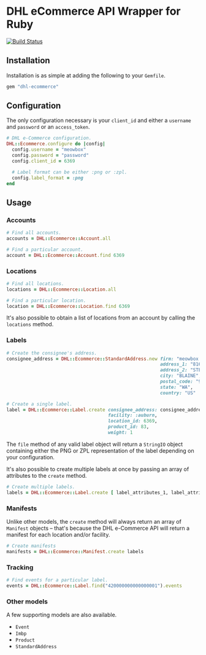 # DHL eCommerce API Wrapper for Ruby

[![Build Status](https://travis-ci.org/meowbox/dhl-ecommerce-ruby.svg)](https://travis-ci.org/meowbox/dhl-ecommerce-ruby)

## Installation

Installation is as simple at adding the following to your `Gemfile`.

```ruby
gem "dhl-ecommerce"
```

## Configuration

The only configuration necessary is your `client_id` and either a `username`
and `password` or an `access_token`.

```ruby
# DHL e-Commerce configuration.
DHL::Ecommerce.configure do |config|
  config.username = "meowbox"
  config.password = "password"
  config.client_id = 6369

  # Label format can be either :png or :zpl.
  config.label_format = :png
end
```

## Usage

### Accounts

```ruby
# Find all accounts.
accounts = DHL::Ecommerce::Account.all

# Find a particular account.
account = DHL::Ecommerce::Account.find 6369
```

### Locations

```ruby
# Find all locations.
locations = DHL::Ecommerce::Location.all

# Find a particular location.
location = DHL::Ecommerce::Location.find 6369
```

It's also possible to obtain a list of locations from an account by calling the
`locations` method.

### Labels

```ruby
# Create the consignee's address.
consignee_address = DHL::Ecommerce::StandardAddress.new firm: "meowbox Inc.",
                                                        address_1: "816 PEACE PORTAL DR",
                                                        address_2: "STE 103",
                                                        city: "BLAINE",
                                                        postal_code: "98230",
                                                        state: "WA",
                                                        country: "US"

# Create a single label.
label = DHL::Ecommerce::Label.create consignee_address: consignee_address,
                                     facility: :auburn,
                                     location_id: 6369,
                                     product_id: 83,
                                     weight: 1
```

The `file` method of any valid label object will return a `StringIO` object
containing either the PNG or ZPL representation of the label depending on your
configuration.

It's also possible to create multiple labels at once by passing an array of
attributes to the `create` method.

```ruby
# Create multiple labels.
labels = DHL::Ecommerce::Label.create [ label_attributes_1, label_attributes_2 ]
```

### Manifests

Unlike other models, the `create` method will always return an array of
`Manifest` objects – that's because the DHL e-Commerce API will return a
manifest for each location and/or facility.

```ruby
# Create manifests
manifests = DHL::Ecommerce::Manifest.create labels
```

### Tracking

```ruby
# Find events for a particular label.
events = DHL::Ecommerce::Label.find("420000000000000001").events
```

### Other models

A few supporting models are also available.

- `Event`
- `Imbp`
- `Product`
- `StandardAddress`
